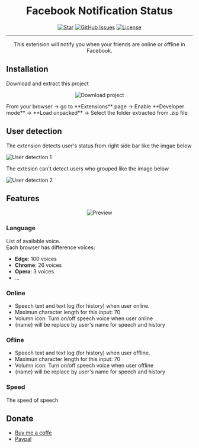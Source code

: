 <h1 align="center">Facebook Notification Status</h1>

<div align="center">

[![Star](https://badgen.net/github/stars/truongthang2211/facebook_notification_status?color=yellow)]()
[![GitHub Issues](https://badgen.net/github/issues/truongthang2211/facebook_notification_status?color=green)](https://github.com/truongthang2211/facebook_notification_status/issues)
[![License](https://badgen.net/github/license/truongthang2211/facebook_notification_status)](/LICENSE)

</div>

---

<p align="center"> This extension will notify you when your friends are online or offline in Facebook.
    <br> 
</p>

## Installation <a name = "installation"></a>

Download and extract this project

<div align="center">

![Download project](https://res.cloudinary.com/dyjtdqqyd/image/upload/v1657443155/facebook_notification_status/Screenshot_2022-07-10_142835_y5hu9u.png)

</div>
From your browser -> go to **Extensions** page -> Enable **Developer mode** -> **Load unpacked** -> Select the folder extracted from .zip file

## User detection <a name = "user_detection"></a>

The extension detects user's status from right side bar like the imgae below

![User detection 1](https://res.cloudinary.com/dyjtdqqyd/image/upload/v1657444060/facebook_notification_status/Screenshot_2022-07-10_150238_j3cupl.png)

The extesion can't detect users who grouped like the image below

![User detection 2](https://res.cloudinary.com/dyjtdqqyd/image/upload/v1657444060/facebook_notification_status/Screenshot_2022-07-10_151837_fk2y8s.png)

## Features

<div align="center">

![Preview](https://res.cloudinary.com/dyjtdqqyd/image/upload/v1657437489/facebook_notification_status/Screenshot_2022-07-10_141747_h4g7on.png)

</div>

### Language

List of available voice.<br>
Each browser has difference voices:

- **Edge**: 100 voices
- **Chrome**: 26 voices
- **Opera**: 3 voices
- ...

### Online

- Speech text and text log (for history) when user online.<br>
- Maximun character length for this input: 70<br>
- Volumn icon: Turn on/off speech voice when user online<br>
- {name} will be replace by user's name for speech and history

### Ofline

- Speech text and text log (for history) when user offline.<br>
- Maximun character length for this input: 70<br>
- Volumn icon: Turn on/off speech voice when user offline<br>
- {name} will be replace by user's name for speech and history

### Speed

The speed of speech

## Donate

- [Buy me a coffe](paypal.me/truongthang2211)
- [Paypal](paypal.me/truongthang2211)
